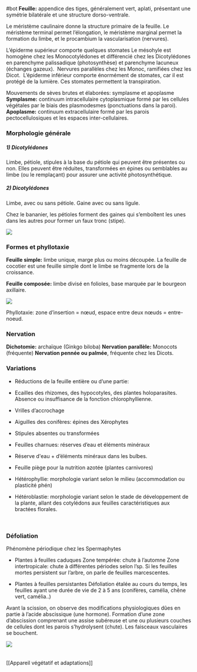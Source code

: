 #bot
**Feuille:** appendice des tiges, généralement vert, aplati, présentant une symétrie bilatérale et une structure dorso-ventrale.

Le méristème caulinaire donne la structure primaire de la feuille. Le méristème terminal permet l’élongation, le méristème marginal permet la formation du limbe, et le procambium la vascularisation (nervures). 

L’épiderme supérieur comporte quelques stomates
Le mésohyle est homogène chez les Monocotylédones et différencié chez les Dicotylédones en parenchyme palissadique (photosynthèse) et parenchyme lacuneux (échanges gazeux). 
Nervures parallèles chez les Monoc, ramifiées chez les Dicot. 
L’épiderme inférieur comporte énormément de stomates, car il est protégé de la lumière. Ces stomates permettent la transpiration. 

Mouvements de sèves brutes et élaborées: symplasme et apoplasme
**Symplasme:** continuum intracellulaire cytoplasmique formé par les cellules végétales par le biais des plasmodesmes (ponctuations dans la paroi). 
**Apoplasme:** continuum extracellulaire formé par les parois pectocellulosiques et les espaces inter-cellulaires. 
<br>

### Morphologie générale

##### 1) Dicotylédones 

Limbe, pétiole, stipules à la base du pétiole qui peuvent être présentes ou non. Elles peuvent être réduites, transformées en épines ou semblables au limbe (ou le remplaçant) pour assurer une activité photosynthétique.

##### 2) Dicotylédones

Limbe, avec ou sans pétiole. Gaine avec ou sans ligule. 

Chez le bananier, les pétioles forment des gaines qui s’emboîtent les unes dans les autres pour former un faux tronc (stipe). 

![](https://lh5.googleusercontent.com/AA6lpAoVwx4buStB5utvVXykV-oxtZrisl6LU2tbmSjRxK5sqLInurrr5EgJGkQD8OzF9s5mleZ-WxkSvMw7c4gv6UP3ROh83MZQlTY37cA-EH3ysAZMkR1WnwOXhz5VnmLAdYmxq2daJLx81l5XtahA9WmdVG2DEi9M0CsztO-iiKdyS95NRo--yUYUK2p2JYWC_-3ITQ)

  
### Formes et phyllotaxie  

**Feuille simple:** limbe unique, marge plus ou moins découpée. La feuille de cocotier est une feuille simple dont le limbe se fragmente lors de la croissance. 

**Feuille composée:** limbe divisé en folioles, base marquée par le bourgeon axillaire. 

![](https://lh3.googleusercontent.com/hOqlQa2j_XwNVjWvE30pYLJlrk44fz7zvmxD-gPac5TTugffluf0IdSiDCIanQIM1ylT9tmot-WiE68wKCjX8IIwOLaHDdYJxbGudbT7V6FhTG9eNTYNalYkQkaSPScPxvp69pmVooihMlf9rscumm3rm0YViWq-kvAzAWDPzMJQImcnPr-MqtlLPbNkZziCvv6wahRnOw)

Phyllotaxie: zone d’insertion = nœud, espace entre deux nœuds = entre-noeud.
<br>

### Nervation

**Dichotomie:** archaïque (Ginkgo biloba)
**Nervation parallèle:** Monocots (fréquente)
**Nervation pennée ou palmée**, fréquente chez les Dicots. 
<br>

### Variations

-   Réductions de la feuille entière ou d’une partie: 
    
-   Ecailles des rhizomes, des hypocotyles, des plantes holoparasites. Absence ou insuffisance de la fonction chlorophyllienne. 
    
-   Vrilles d’accrochage
    
-   Aiguilles des conifères: épines des Xérophytes
    
-   Stipules absentes ou transformées
    
-   Feuilles charnues: réserves d’eau et éléments minéraux
    
-   Réserve d'eau + d’éléments minéraux dans les bulbes. 
    
-   Feuille piège pour la nutrition azotée (plantes carnivores)
    
-   Hétérophyllie: morphologie variant selon le milieu (accommodation ou plasticité phén)
    
-   Hétéroblastie: morphologie variant selon le stade de développement de la plante, allant des cotylédons aux feuilles caractéristiques aux bractées florales. 
    
<br>

### Défoliation

Phénomène périodique chez les Spermaphytes

-   Plantes à feuilles caduques
Zone tempérée: chute à l’automne
Zone intertropicale: chute à différentes périodes selon l’sp.
Si les feuilles mortes persistent sur l’arbre, on parle de feuilles marcescentes. 

-   Plantes à feuilles persistantes
Défoliation étalée au cours du temps, les feuilles ayant une durée de vie de 2 à 5 ans (conifères, camélia, chêne vert, camélia..) 

Avant la scission, on observe des modifications physiologiques dûes en partie à l’acide abscissique (une hormone). Formation d’une zone d’abscission comprenant une assise subéreuse et une ou plusieurs couches de cellules dont les parois s’hydrolysent (chute). Les faisceaux vasculaires se bouchent.

![](https://lh4.googleusercontent.com/pYZ9nhmXDB-IaoxeiFvzMRPk8czkiBwWyvTcqT7yldvmCbtRJQ4HX8igETkYkQFboE5cBAO4ojeuFcLgXbWWpzP7iLpSXD2P9VEGKV0mmvBHu-Q0iDTpfPQ4oqWu3RRP9IMMg3P3GOFJDWa6sNOAekpRonxDcEXEIV-MQcRXg95vDb0IyR08iTCSXDWNm2tlZ_ARFxa-jw)
<br>
<br>
<br>
[[Appareil végétatif et adaptations]]